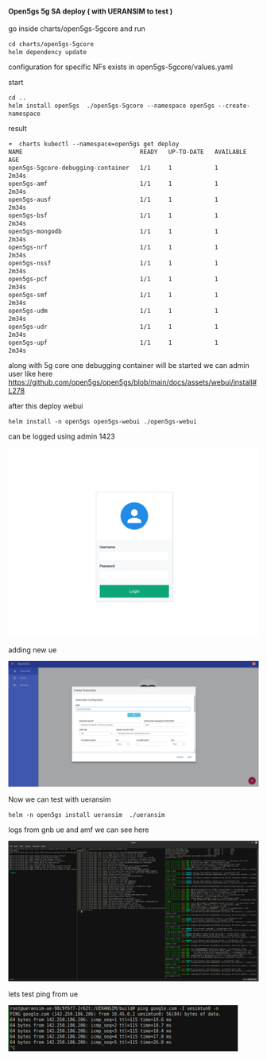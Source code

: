 #### Open5gs 5g SA deploy (  with UERANSIM to test ) 

go inside charts/open5gs-5gcore and run 
```console
cd charts/open5gs-5gcore
helm dependency update
```

configuration for specific NFs exists in open5gs-5gcore/values.yaml

start 
```console
cd ..
helm install open5gs  ./open5gs-5gcore --namespace open5gs --create-namespace
```
result
```console
➜  charts kubectl --namespace=open5gs get deploy
NAME                                 READY   UP-TO-DATE   AVAILABLE   AGE
open5gs-5gcore-debugging-container   1/1     1            1           2m34s
open5gs-amf                          1/1     1            1           2m34s
open5gs-ausf                         1/1     1            1           2m34s
open5gs-bsf                          1/1     1            1           2m34s
open5gs-mongodb                      1/1     1            1           2m34s
open5gs-nrf                          1/1     1            1           2m34s
open5gs-nssf                         1/1     1            1           2m34s
open5gs-pcf                          1/1     1            1           2m34s
open5gs-smf                          1/1     1            1           2m34s
open5gs-udm                          1/1     1            1           2m34s
open5gs-udr                          1/1     1            1           2m34s
open5gs-upf                          1/1     1            1           2m34s
```

along with 5g core one debugging container will be started
we can admin user like here 
https://github.com/open5gs/open5gs/blob/main/docs/assets/webui/install#L278

after this deploy webui

```console
helm install -n open5gs open5gs-webui ./open5gs-webui
```

can be logged using admin 1423

![login page](./images/webui-1.png)

adding new ue 

![adding ue](./images/webui-2.png)

Now we can test with ueransim 

```console
helm -n open5gs install ueransim  ./ueransim
```

logs from gnb ue and amf we can see here

![registration](./images/ue-registration.png)


lets test ping from ue

![ping-test](./images/ping-test.png)


